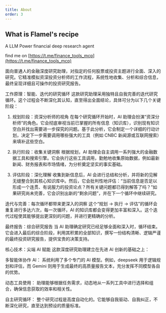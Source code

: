 ```yaml
---
title: About
order: 3
---
```

## What is Flamel's recipe

A LLM Power financial deep research agent

find me on [https://t.me/finance_tools_mcp](https://t.me/finance_tools_mcp)

面向普通人的金融深度研究助理，对指定的任何股票或投资主题进行全面、深入的研究。它精准模拟资深投资分析师的工作流程，系统性地收集、分析和综合信息，最终呈现详细且可操作的投资研究报告。

工作原理：智能、迭代的研究循环
这款研究助理采用独特且自我完善的迭代研究循环。这个过程会不断深化其认知，直至得出全面结论，具体可分为以下几个关键阶段：

1. 规划阶段：资深分析师的视角
在每个研究循环开始时，AI 助理会扮演“资深分析师”的角色。它会彻底审视当前已掌握的所有信息（知识库），识别现有知识空白并找出需要进一步探究的问题。基于此分析，它会制定一个详细的行动计划，决定下一步需要调用哪些强大的工具（例如 CNBC 新闻源或互联网搜索）来填补这些空白。

2. 执行阶段：收集关键洞察
根据规划，AI 助理会自主调用一系列强大的金融数据工具和搜索引擎。它会执行这些工具调用，勤勉地收集原始数据，例如最新新闻、财务报表和市场情绪，为分析奠定坚实的事实基础。

3. 评估阶段：深化理解
收集到新信息后，AI 会进行总结和分析，并将新的见解无缝整合到其核心知识库中。然后，它会批判性地评估：“当前信息是否足以形成一个连贯、有说服力的投资论点？所有关键问题都已得到解答了吗？”如果研究尚未完善，它会识别出新的“剩余问题”，并在下一个循环中继续研究。

迭代与完善：每次循环都带来更深入的洞察
这个“规划 -> 执行 -> 评估”的循环会重复进行多达六次，每一次循环，AI 的知识库都会变得更加丰富和深入。这个迭代过程使其能够提出更深刻的问题，并进行更精确的分析。

最终报告：综合研究报告
当 AI 助理确定研究已经足够全面和深入时，循环结束。它会进入最后的综合阶段，利用其积累的全部知识，撰写一份结构清晰、逻辑严谨的最终投资研究报告，提供宝贵的决策支持。

核心技术：尖端 AI 赋能
这款深度研究助理建立在先进 AI 创新的基础之上：

多智能体协作 AI： 系统利用了多个专门的 AI 模型。例如，deepseek 用于逻辑规划和评估，而 Gemini 则用于生成最终的高质量报告文本，充分发挥不同模型各自的优势。

动态工具使用： 助理能够根据任务需求，动态地从一系列工具中进行选择和组合，确保信息获取的效率和相关性。

自主研究循环： 整个研究过程是高度自动化的。它能够自我驱动、自我纠正，不断深化研究，直至达到预设的质量标准。

